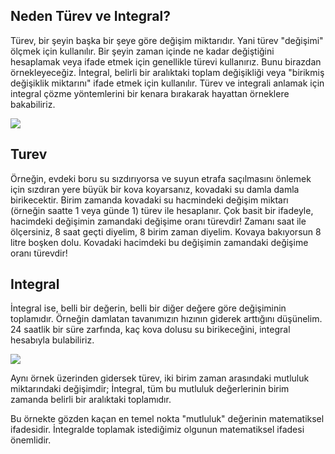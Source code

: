 ## Neden Türev ve Integral?

Türev, bir şeyin başka bir şeye göre değişim miktarıdır. Yani türev "değişimi" ölçmek için kullanılır. Bir şeyin zaman içinde ne kadar değiştiğini hesaplamak veya ifade etmek için genellikle türevi kullanırız. Bunu birazdan örnekleyeceğiz.
İntegral, belirli bir aralıktaki toplam değişikliği veya "birikmiş değişiklik miktarını" ifade etmek için kullanılır.
Türev ve integrali anlamak için integral çözme yöntemlerini bir kenara bırakarak hayattan örneklere bakabiliriz.

![](https://pbs.twimg.com/media/CaSyx0HWcAAzcfS.png)

## Turev


Örneğin, evdeki boru su sızdırıyorsa ve suyun etrafa saçılmasını önlemek için sızdıran yere büyük bir kova koyarsanız, kovadaki su damla damla birikecektir. Birim zamanda kovadaki su hacmindeki değişim miktarı (örneğin saatte 1 veya günde 1) türev ile hesaplanır. Çok basit bir ifadeyle, hacimdeki değişimin zamandaki değişime oranı türevdir! Zamanı saat ile ölçersiniz, 8 saat geçti diyelim, 8 birim zaman diyelim. Kovaya bakıyorsun 8 litre boşken dolu. Kovadaki hacimdeki bu değişimin zamandaki değişime oranı türevdir!
## Integral

İntegral ise, belli bir değerin, belli bir diğer değere göre değişiminin toplamıdır. Örneğin damlatan tavanımızın hızının giderek arttığını düşünelim. 24 saatlik bir süre zarfında, kaç kova dolusu su birikeceğini, integral hesabıyla bulabiliriz. 

![](https://i.pinimg.com/originals/e7/89/c3/e789c35f514739d4d3b8b7d19a394de8.jpg)

Aynı örnek üzerinden gidersek türev, iki birim zaman arasındaki mutluluk miktarındaki değişimdir; İntegral, tüm bu mutluluk değerlerinin birim zamanda belirli bir aralıktaki toplamıdır.

Bu örnekte gözden kaçan en temel nokta "mutluluk" değerinin matematiksel ifadesidir. İntegralde toplamak istediğimiz olgunun matematiksel ifadesi önemlidir.